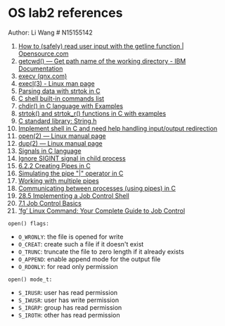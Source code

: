 # OS lab2 references

Author: Li Wang # N15155142



1. [How to (safely) read user input with the getline function | Opensource.com](https://opensource.com/article/22/5/safely-read-user-input-getline)
2. [getcwd() — Get path name of the working directory - IBM Documentation](https://www.ibm.com/docs/en/zos/2.3.0?topic=functions-getcwd-get-path-name-working-directory)
3. [execv (qnx.com)](https://www.qnx.com/developers/docs/6.5.0SP1.update/com.qnx.doc.neutrino_lib_ref/e/execv.html)
4. [execl(3) - Linux man page](https://linux.die.net/man/3/execl)
5. [Parsing data with strtok in C](https://opensource.com/article/22/4/parsing-data-strtok-c#:~:text=The%20basic%20call%20to%20strtok,pointer%20to%20the%20first%20token.)
6. [C shell built-in commands list](https://www.ibm.com/docs/en/aix/7.2?topic=shell-c-built-in-commands-list)
7. [chdir() in C language with Examples](https://www.geeksforgeeks.org/chdir-in-c-language-with-examples/)
8. [strtok() and strtok_r() functions in C with examples](https://www.geeksforgeeks.org/strtok-strtok_r-functions-c-examples/)
9. [C standard library: String.h](https://www.runoob.com/cprogramming/c-standard-library-string-h.html)
10. [Implement shell in C and need help handling input/output redirection](https://stackoverflow.com/questions/11515399/implementing-shell-in-c-and-need-help-handling-input-output-redirection)
11. [open(2) — Linux manual page](https://man7.org/linux/man-pages/man2/open.2.html)
12. [dup(2) — Linux manual page](https://www.man7.org/linux/man-pages/man2/dup.2.html)
13. [Signals in C language](https://www.geeksforgeeks.org/signals-c-language/)
14. [Ignore SIGINT signal in child process](https://stackoverflow.com/questions/12953350/ignore-sigint-signal-in-child-process)
15. [6.2.2 Creating Pipes in C](https://tldp.org/LDP/lpg/node11.html)
16. [Simulating the pipe "|" operator in C](https://www.youtube.com/watch?v=6xbLgZpOBi8)
17. [Working with multiple pipes](https://www.youtube.com/watch?v=NkfIUo_Qq4c)
18. [Communicating between processes (using pipes) in C](https://www.youtube.com/watch?v=Mqb2dVRe0uo)
19. [28.5 Implementing a Job Control Shell](https://www.gnu.org/software/libc/manual/html_node/Implementing-a-Shell.html)
20. [7.1 Job Control Basics](https://www.gnu.org/software/bash/manual/html_node/Job-Control-Basics.html)
21. [‘fg’ Linux Command: Your Complete Guide to Job Control](https://ioflood.com/blog/fg-linux-command/)



`open() flags:` 

* `O_WRONLY`: the file is opened for write
* `O_CREAT`: create such a file if it doesn't exist
* `O_TRUNC`: truncate the file to zero length if it already exists
* `O_APPEND`: enable append mode for the output file
* `O_RDONLY`: for read only permission

`open() mode_t:`

* `S_IRUSR`: user has read permission
* `S_IWUSR`: user has write permission
* `S_IRGRP`: group has read permission
* `S_IROTH`: other has read permission
